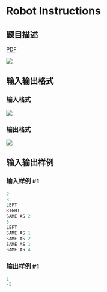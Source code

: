 # Robot Instructions

## 题目描述

[problemUrl]: https://uva.onlinejudge.org/index.php?option=com_onlinejudge&Itemid=8&category=441&page=show_problem&problem=3947

[PDF](https://uva.onlinejudge.org/external/125/p12503.pdf)

![](https://cdn.luogu.com.cn/upload/vjudge_pic/UVA12503/8d1872f14aca5d7e10d657a823e78e649bc92b8f.png)

## 输入输出格式

### 输入格式

![](https://cdn.luogu.com.cn/upload/vjudge_pic/UVA12503/ad4fbc2ae034371a4f06204079c698f721ca9474.png)

### 输出格式

![](https://cdn.luogu.com.cn/upload/vjudge_pic/UVA12503/94666b3b7dc612cb791fda78c5227703a6198533.png)

## 输入输出样例

### 输入样例 #1

```cpp
2
3
LEFT
RIGHT
SAME AS 2
5
LEFT
SAME AS 1
SAME AS 2
SAME AS 1
SAME AS 4
```


### 输出样例 #1

```cpp
1
-5
```


